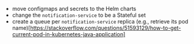 - move configmaps and secrets to the Helm charts
- change the `notification-service` to be a Stateful set
- create a queue per `notification-service` replica (e.g., retrieve its pod name)[https://stackoverflow.com/questions/51593129/how-to-get-current-pod-in-kubernetes-java-application]
